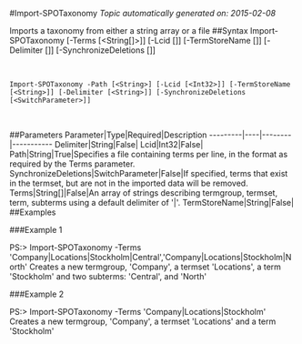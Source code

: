 #Import-SPOTaxonomy
*Topic automatically generated on: 2015-02-08*

Imports a taxonomy from either a string array or a file
##Syntax
    Import-SPOTaxonomy [-Terms [<String[]>]] [-Lcid [<Int32>]] [-TermStoreName [<String>]] [-Delimiter [<String>]] [-SynchronizeDeletions [<SwitchParameter>]]

&nbsp;

    Import-SPOTaxonomy -Path [<String>] [-Lcid [<Int32>]] [-TermStoreName [<String>]] [-Delimiter [<String>]] [-SynchronizeDeletions [<SwitchParameter>]]

&nbsp;

##Parameters
Parameter|Type|Required|Description
---------|----|--------|-----------
Delimiter|String|False|
Lcid|Int32|False|
Path|String|True|Specifies a file containing terms per line, in the format as required by the Terms parameter.
SynchronizeDeletions|SwitchParameter|False|If specified, terms that exist in the termset, but are not in the imported data will be removed.
Terms|String[]|False|An array of strings describing termgroup, termset, term, subterms using a default delimiter of '|'.
TermStoreName|String|False|
##Examples

###Example 1
    
PS:> Import-SPOTaxonomy -Terms 'Company|Locations|Stockholm|Central','Company|Locations|Stockholm|North'
Creates a new termgroup, 'Company', a termset 'Locations', a term 'Stockholm' and two subterms: 'Central', and 'North'

###Example 2
    
PS:> Import-SPOTaxonomy -Terms 'Company|Locations|Stockholm'
Creates a new termgroup, 'Company', a termset 'Locations' and a term 'Stockholm'
